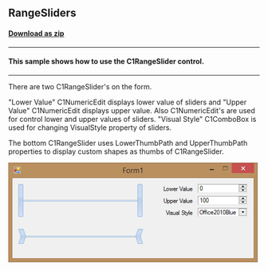 ## RangeSliders
#### [Download as zip](https://grapecity.github.io/DownGit/#/home?url=https://github.com/GrapeCity/ComponentOne-WinForms-Samples/tree/master/NetFramework\WinForms\CS\DotNetCore3\RangeSliders)
____
#### This sample shows how to use the C1RangeSlider control.
____
There are two C1RangeSlider's on the form.

"Lower Value" C1NumericEdit displays lower value of sliders and "Upper Value" C1NumericEdit displays upper value.
Also C1NumericEdit's are used for control lower and upper values of sliders.
"Visual Style" C1ComboBox is used for changing VisualStyle property of sliders.

The bottom C1RangeSlider uses LowerThumbPath and UpperThumbPath properties to display custom shapes as thumbs of C1RangeSlider.

![screenshot](screenshot.PNG)
